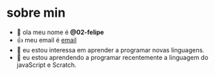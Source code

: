 # sobre min
- 👋 ola meu nome é **@02-felipe**
- :+1: meu email é [email](felipe55514s@gmail.com)
- 👀 eu estou interessa em aprender a programar novas linguagens.
- 🌱 eu estou aprendendo a programar recentemente a linguagem do javaScript e Scratch.
